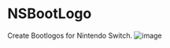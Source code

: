 # NSBootLogo
Create Bootlogos for Nintendo Switch.
![image](https://github.com/OneEyeBlack/NSBootLogo/assets/153041521/06edb234-06d4-454d-9070-6a653a1fd7ac)
